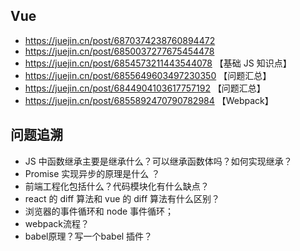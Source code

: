 ## Vue

- https://juejin.cn/post/6870374238760894472
- https://juejin.cn/post/6850037277675454478
- https://juejin.cn/post/6854573211443544078 【基础 JS 知识点】
- https://juejin.cn/post/6855649603497230350 【问题汇总】
- https://juejin.cn/post/6844904103617757192 【问题汇总】
- https://juejin.cn/post/6855892470790782984 【Webpack】

## 问题追溯

- JS 中函数继承主要是继承什么？可以继承函数体吗？如何实现继承？
- Promise 实现异步的原理是什么 ？
- 前端工程化包括什么？代码模块化有什么缺点？
- react 的 diff 算法和 vue 的 diff 算法有什么区别？
- 浏览器的事件循环和 node 事件循环；
- webpack流程？
- babel原理？写一个babel 插件？

